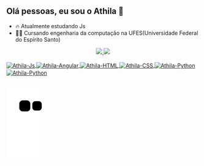 ## Olá pessoas, eu sou o Athila 👋

- 🔥 Atualmente estudando Js
- 👨‍🎓 Cursando engenharia da computação na UFES(Universidade Federal do Espírito Santo)

<div align="center">
  <a href="https://github.com/AthilaArchanji">
  <img height="180em" src="https://github-readme-stats.vercel.app/api?username=AthilaArchanji&show_icons=true&theme=radical&include_all_commits=true&count_private=true"/>
  <img height="90em" src="https://github-readme-stats.vercel.app/api/top-langs/?username=AthilaArchanji&layout=compact&langs_count=7&theme=radical"/>
</div>
<div style="display: inline_block"><br>
  <img align="center" alt="Athila-Js" height="30" width="40" src="https://cdn.jsdelivr.net/gh/devicons/devicon/icons/javascript/javascript-plain.svg" />
  <img align="center" alt="Athila-Angular" height="30" width="40" src="https://cdn.jsdelivr.net/gh/devicons/devicon/icons/angularjs/angularjs-plain.svg" />
  <img align="center" alt="Athila-HTML" height="30" width="40" src="https://cdn.jsdelivr.net/gh/devicons/devicon/icons/html5/html5-plain.svg" />
  <img align="center" alt="Athila-CSS" height="30" width="40" src="https://cdn.jsdelivr.net/gh/devicons/devicon/icons/css3/css3-plain.svg" />
  <img align="center" alt="Athila-Python" height="30" width="40" src="https://cdn.jsdelivr.net/gh/devicons/devicon/icons/c/c-plain.svg" />
  <img align="center" alt="Athila-Python" height="30" width="40" src="https://cdn.jsdelivr.net/gh/devicons/devicon/icons/python/python-plain.svg" 
</div>
  
  ##
  
<div> 

  ![Snake animation](https://github.com/AthilaArchanji/AthilaArchanji/blob/output/github-contribution-grid-snake.svg)
 
</div>
